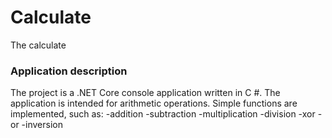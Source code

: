 # Calculate
The calculate

### Application description

The project is a .NET Core console application written in C #. The application is intended for arithmetic operations. Simple functions are implemented, such as:
-addition
-subtraction
-multiplication
-division
-xor
-or
-inversion

